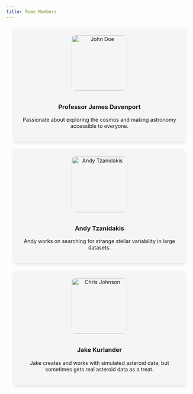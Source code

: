 ```yaml
---
title: Team Members
---
```


<style>
  .team-member {
    border-radius: 10px;
    box-shadow: 0 4px 8px rgba(0, 0, 0, 0.1);
    margin: 20px;
    padding: 20px;
    text-align: center;
    background-color: #f5f5f5;
  }

  .team-member img {
    border-radius: 10px; /* Maintain rounded corners */
    width: 150px;
    height: 150px; /* Set a fixed height to make images square */
    object-fit: cover; /* Maintain aspect ratio and cover the square */
    margin-bottom: 10px;
  }
</style>

<div class="team-member">
    <img src="https://example.com/path/to/img1.jpg" alt="John Doe">
    <h3>Professor James Davenport</h3>
    <p class="blurb">Passionate about exploring the cosmos and making astronomy accessible to everyone.</p>
</div>

<div class="team-member">
    <img src="https://astro.washington.edu/sites/astro/files/styles/portrait/public/profile-images/Screen%20Shot%202024-02-10%20at%201.33.38%20PM.png?itok=vND0FoAm" alt="Andy Tzanidakis">
    <h3>Andy Tzanidakis</h3>
    <p class="blurb">Andy works on searching for strange stellar variability in large datasets.</p>
</div>

<div class="team-member">
    <img src="https://hackmd.io/_uploads/B1EemXTsT.png" alt="Chris Johnson">
    <h3>Jake Kurlander</h3>
    <p class="blurb">Jake creates and works with simulated asteroid data, but sometimes gets real asteroid data as a treat.</p>
</div>
